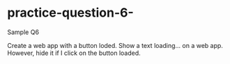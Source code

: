 # practice-question-6-

Sample Q6

Create a web app with a button loded. Show a text loading... on a web app. However, hide it if I click on the button loaded.
